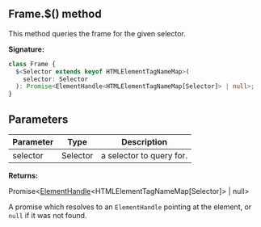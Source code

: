 ## Frame.$() method

This method queries the frame for the given selector.

**Signature:**

```typescript
class Frame {
  $<Selector extends keyof HTMLElementTagNameMap>(
    selector: Selector
  ): Promise<ElementHandle<HTMLElementTagNameMap[Selector]> | null>;
}
```

## Parameters

| Parameter | Type     | Description              |
| --------- | -------- | ------------------------ |
| selector  | Selector | a selector to query for. |

**Returns:**

Promise&lt;[ElementHandle](./puppeteer.elementhandle.md)&lt;HTMLElementTagNameMap\[Selector\]&gt; \| null&gt;

A promise which resolves to an `ElementHandle` pointing at the element, or `null` if it was not found.
